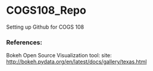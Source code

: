 # COGS108_Repo
Setting up Github for COGS 108


### References:
Bokeh Open Source Visualization tool:
site: http://bokeh.pydata.org/en/latest/docs/gallery/texas.html
